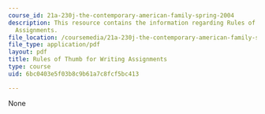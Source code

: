 ```yaml
---
course_id: 21a-230j-the-contemporary-american-family-spring-2004
description: This resource contains the information regarding Rules of Thumb for Writing
  Assignments.
file_location: /coursemedia/21a-230j-the-contemporary-american-family-spring-2004/6bc0403e5f03b8c9b61a7c8fcf5bc413_MIT21A_230JS04_ruleofthumb.pdf
file_type: application/pdf
layout: pdf
title: Rules of Thumb for Writing Assignments
type: course
uid: 6bc0403e5f03b8c9b61a7c8fcf5bc413

---
```

None